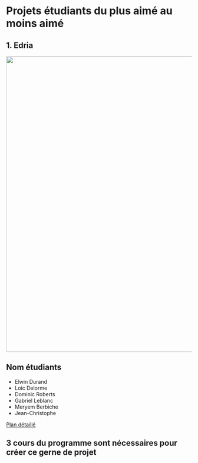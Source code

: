 # Projets étudiants du plus aimé au moins aimé

## 1. Edria

<img src="photos/mycellium_fungus.png" width=800px heigth=800px />

## Nom étudiants
- Elwin Durand
- Loic Delorme
- Dominic Roberts
- Gabriel Leblanc
- Meryem Berbiche
- Jean-Christophe

[Plan détaillé](https://github.com/F-C-A/EDRIA/tree/main/docs/preproduction#cartographie)

## 3 cours du programme sont nécessaires pour créer ce gerne de projet

